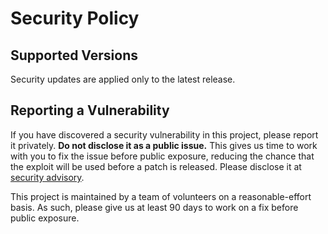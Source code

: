# Security Policy

## Supported Versions

Security updates are applied only to the latest release.

## Reporting a Vulnerability

If you have discovered a security vulnerability in this project, please report it privately. **Do not disclose it as a public issue.** This gives us time to work with you to fix the issue before public exposure, reducing the chance that the exploit will be used before a patch is released.
Please disclose it at [security advisory](https://github.com/vigna/fastutil/security/advisories/new).

This project is maintained by a team of volunteers on a reasonable-effort basis. As such, please give us at least 90 days to work on a fix before public exposure.
